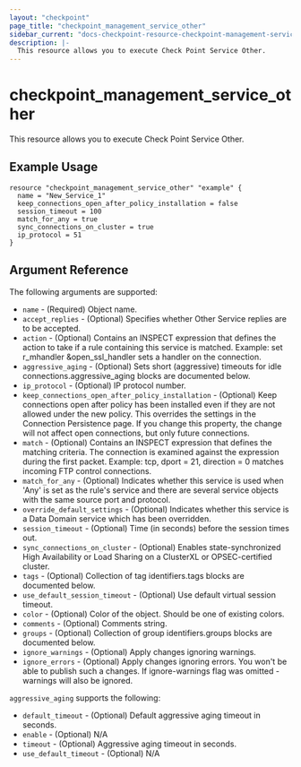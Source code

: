 ```yaml
---
layout: "checkpoint"
page_title: "checkpoint_management_service_other"
sidebar_current: "docs-checkpoint-resource-checkpoint-management-service-other"
description: |-
  This resource allows you to execute Check Point Service Other.
---
```


# checkpoint_management_service_other

This resource allows you to execute Check Point Service Other.

## Example Usage


```hcl
resource "checkpoint_management_service_other" "example" {
  name = "New_Service_1"
  keep_connections_open_after_policy_installation = false
  session_timeout = 100
  match_for_any = true
  sync_connections_on_cluster = true
  ip_protocol = 51
}
```

## Argument Reference

The following arguments are supported:

* `name` - (Required) Object name. 
* `accept_replies` - (Optional) Specifies whether Other Service replies are to be accepted. 
* `action` - (Optional) Contains an INSPECT expression that defines the action to take if a rule containing this service is matched.
Example: set r_mhandler &open_ssl_handler sets a handler on the connection. 
* `aggressive_aging` - (Optional) Sets short (aggressive) timeouts for idle connections.aggressive_aging blocks are documented below.
* `ip_protocol` - (Optional) IP protocol number. 
* `keep_connections_open_after_policy_installation` - (Optional) Keep connections open after policy has been installed even if they are not allowed under the new policy. This overrides the settings in the Connection Persistence page. If you change this property, the change will not affect open connections, but only future connections. 
* `match` - (Optional) Contains an INSPECT expression that defines the matching criteria. The connection is examined against the expression during the first packet.
Example: tcp, dport = 21, direction = 0 matches incoming FTP control connections. 
* `match_for_any` - (Optional) Indicates whether this service is used when 'Any' is set as the rule's service and there are several service objects with the same source port and protocol. 
* `override_default_settings` - (Optional) Indicates whether this service is a Data Domain service which has been overridden. 
* `session_timeout` - (Optional) Time (in seconds) before the session times out. 
* `sync_connections_on_cluster` - (Optional) Enables state-synchronized High Availability or Load Sharing on a ClusterXL or OPSEC-certified cluster. 
* `tags` - (Optional) Collection of tag identifiers.tags blocks are documented below.
* `use_default_session_timeout` - (Optional) Use default virtual session timeout. 
* `color` - (Optional) Color of the object. Should be one of existing colors. 
* `comments` - (Optional) Comments string. 
* `groups` - (Optional) Collection of group identifiers.groups blocks are documented below.
* `ignore_warnings` - (Optional) Apply changes ignoring warnings. 
* `ignore_errors` - (Optional) Apply changes ignoring errors. You won't be able to publish such a changes. If ignore-warnings flag was omitted - warnings will also be ignored. 


`aggressive_aging` supports the following:

* `default_timeout` - (Optional) Default aggressive aging timeout in seconds. 
* `enable` - (Optional) N/A 
* `timeout` - (Optional) Aggressive aging timeout in seconds. 
* `use_default_timeout` - (Optional) N/A 
